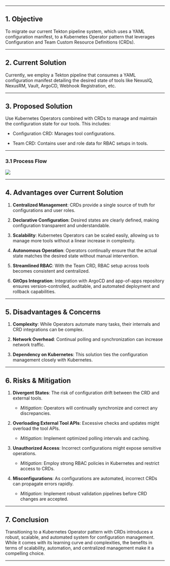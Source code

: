 * * *

**1\. Objective**
-----------------

To migrate our current Tekton pipeline system, which uses a YAML configuration manifest, to a Kubernetes Operator pattern that leverages Configuration and Team Custom Resource Definitions (CRDs).

* * *

**2\. Current Solution**
------------------------

Currently, we employ a Tekton pipeline that consumes a YAML configuration manifest detailing the desired state of tools like NexusIQ, NexusRM, Vault, ArgoCD, Webhook Registration, etc.

* * *

**3\. Proposed Solution**
-------------------------

Use Kubernetes Operators combined with CRDs to manage and maintain the configuration state for our tools. This includes:

*   Configuration CRD: Manages tool configurations.
    
*   Team CRD: Contains user and role data for RBAC setups in tools.
    

* * *

### **3.1 Process Flow**

![](attachments/11862017/11894789.png)

* * *

**4\. Advantages over Current Solution**
----------------------------------------

1.  **Centralized Management**: CRDs provide a single source of truth for configurations and user roles.
    
2.  **Declarative Configuration**: Desired states are clearly defined, making configuration transparent and understandable.
    
3.  **Scalability**: Kubernetes Operators can be scaled easily, allowing us to manage more tools without a linear increase in complexity.
    
4.  **Autonomous Operation**: Operators continually ensure that the actual state matches the desired state without manual intervention.
    
5.  **Streamlined RBAC**: With the Team CRD, RBAC setup across tools becomes consistent and centralized.
    
6.  **GitOps Integration**: Integration with ArgoCD and app-of-apps repository ensures version-controlled, auditable, and automated deployment and rollback capabilities.
    

* * *

**5\. Disadvantages & Concerns**
--------------------------------

1.  **Complexity**: While Operators automate many tasks, their internals and CRD integrations can be complex.
    
2.  **Network Overhead**: Continual polling and synchronization can increase network traffic.
    
3.  **Dependency on Kubernetes**: This solution ties the configuration management closely with Kubernetes.
    

* * *

**6\. Risks & Mitigation**
--------------------------

1.  **Divergent States**: The risk of configuration drift between the CRD and external tools.
    
    *   _Mitigation_: Operators will continually synchronize and correct any discrepancies.
        
2.  **Overloading External Tool APIs**: Excessive checks and updates might overload the tool APIs.
    
    *   _Mitigation_: Implement optimized polling intervals and caching.
        
3.  **Unauthorized Access**: Incorrect configurations might expose sensitive operations.
    
    *   _Mitigation_: Employ strong RBAC policies in Kubernetes and restrict access to CRDs.
        
4.  **Misconfigurations**: As configurations are automated, incorrect CRDs can propagate errors rapidly.
    
    *   _Mitigation_: Implement robust validation pipelines before CRD changes are accepted.
        

* * *

**7\. Conclusion**
------------------

Transitioning to a Kubernetes Operator pattern with CRDs introduces a robust, scalable, and automated system for configuration management. While it comes with its learning curve and complexities, the benefits in terms of scalability, automation, and centralized management make it a compelling choice.

* * *

